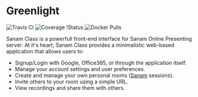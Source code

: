 # Greenlight

![Travis CI](https://travis-ci.org/bigbluebutton/greenlight.svg?branch=master)
![Coverage
!Status](https://coveralls.io/repos/github/bigbluebutton/greenlight/badge.svg?branch=master)
![Docker Pulls](https://img.shields.io/docker/pulls/bigbluebutton/greenlight.svg)

Sanam Class is a powerfull front-end interface for Sanam Online Presenting server. At it's heart, Sanam Class provides a minimalistic web-based application that allows users to:

  * Signup/Login with Google, Office365, or through the application itself.
  * Manage your account settings and user preferences.
  * Create and manage your own personal rooms ([Sanam](https://class.sanamapp.ir) sessions).
  * Invite others to your room using a simple URL.
  * View recordings and share them with others.